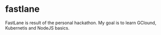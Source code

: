 # fastlane
FastLane is result of the personal hackathon. My goal is to learn GClound, Kubernetis and NodeJS basics.
